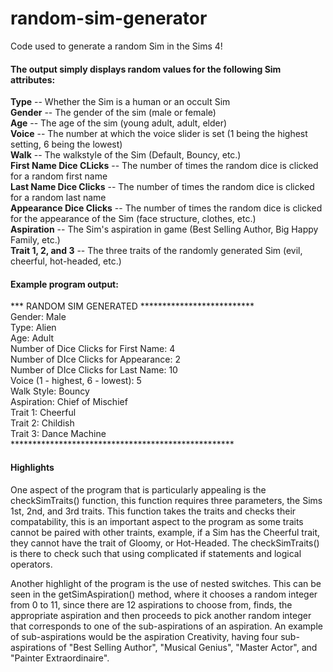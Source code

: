 # random-sim-generator
Code used to generate a random Sim in the Sims 4!

#### The output simply displays random values for the following Sim attributes: ####
**Type** -- Whether the Sim is a human or an occult Sim  
**Gender** -- The gender of the sim (male or female)  
**Age** -- The age of the sim (young adult, adult, elder)  
**Voice** -- The number at which the voice slider is set (1 being the highest setting, 6 being the lowest)  
**Walk** -- The walkstyle of the Sim (Default, Bouncy, etc.)  
**First Name Dice CLicks** -- The number of times the random dice is clicked for a random first name  
**Last Name Dice Clicks** -- The number of times the random dice is clicked for a random last name  
**Appearance Dice Clicks** -- The number of times the random dice is clicked for the appearance of the Sim (face structure, clothes, etc.)  
**Aspiration** -- The Sim's aspiration in game (Best Selling Author, Big Happy Family, etc.)  
**Trait 1, 2, and 3** -- The three traits of the randomly generated Sim (evil, cheerful, hot-headed, etc.)  

#### Example program output: ####
*** RANDOM SIM GENERATED **************************  
Gender: Male  
Type: Alien  
Age: Adult  
Number of Dice Clicks for First Name: 4  
Number of DIce Clicks for Appearance: 2  
Number of DIce Clicks for Last Name: 10  
Voice (1 - highest, 6 - lowest): 5  
Walk Style: Bouncy  
Aspiration: Chief of Mischief  
Trait 1: Cheerful  
Trait 2: Childish  
Trait 3: Dance Machine  
\***************************************************  

#### Highlights ####
One aspect of the program that is particularly appealing is the checkSimTraits() function, this function requires three parameters, the Sims
1st, 2nd, and 3rd traits. This function takes the traits and checks their compatability, this is an important aspect to the program as some traits
cannot be paired with other traints, example, if a Sim has the Cheerful trait, they cannot have the trait of Gloomy, or Hot-Headed. The checkSimTraits()
is there to check such that using complicated if statements and logical operators.

Another highlight of the program is the use of nested switches. This can be seen in the getSimAspiration() method, where it chooses a random integer from 0 to 11, since there are 12 aspirations to choose from, finds, the appropriate aspiration and then proceeds to pick another random integer that corresponds to one of the sub-aspirations of an aspiration. An example of sub-aspirations would be the aspiration Creativity, having four sub-aspirations of "Best Selling Author", 
"Musical Genius", "Master Actor", and "Painter Extraordinaire".

